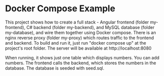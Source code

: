 # Docker Compose Example

This project shows how to create a full stack - Angular frontend (folder my-frontend), C# backend (folder my-backend), and MySQL database (folder my-database), and wire them together using Docker compose.
There is an nginx reverse proxy (folder my-proxy) which routes traffic to the frontend and backend.
To build and run it, just run "docker compose up" at the project's root folder.
The server will be available at http://localhost:8080

When running, it shows just one table which displays numbers. You can add numbers.
The frontend calls the backend, which stores the numbers in the database.
The database is seeded with seed.sql.
